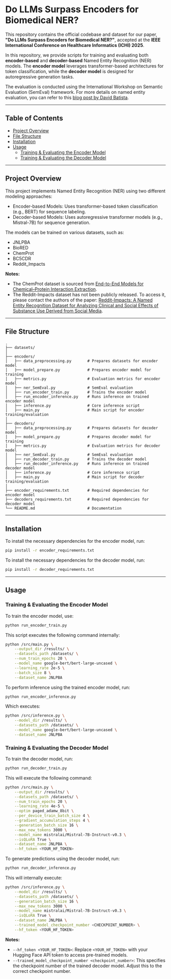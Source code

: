 # Do LLMs Surpass Encoders for Biomedical NER?
This repository contains the official codebase and dataset for our paper, **"Do LLMs Surpass Encoders for Biomedical NER?"**, accepted at the **IEEE International Conference on Healthcare Informatics (ICHI) 2025**.

In this repository, we provide scripts for training and evaluating both **encoder-based** and **decoder-based** Named Entity Recognition (NER) models. The **encoder model** leverages transformer-based architectures for token classification, while the **decoder model** is designed for autoregressive generation tasks.

The evaluation is conducted using the International Workshop on Semantic Evaluation (SemEval) framework. For more details on named entity evaluation, you can refer to this [blog post by David Batista](https://www.davidsbatista.net/blog/2018/05/09/Named_Entity_Evaluation/).

---

## Table of Contents
- [Project Overview](#project-overview)
- [File Structure](#file-structure)
- [Installation](#installation)
- [Usage](#usage)
  - [Training & Evaluating the Encoder Model](#training--evaluating-the-encoder-model)
  - [Training & Evaluating the Decoder Model](#training--evaluating-the-decoder-model)

---

## Project Overview
This project implements Named Entity Recognition (NER) using two different modeling approaches:

- Encoder-based Models: Uses transformer-based token classification (e.g., BERT) for sequence labeling.
- Decoder-based Models: Uses autoregressive transformer models (e.g., Mistral-7B) for sequence generation.

The models can be trained on various datasets, such as:
- JNLPBA
- BioRED
- ChemProt
- BC5CDR
- Reddit_Impacts 

**Notes:** 
- The ChemProt dataset is sourced from [End-to-End Models for Chemical–Protein Interaction Extraction](https://github.com/bionlproc/end-to-end-ChemProt).
- The Reddit-Impacts dataset has not been publicly released. To access it, please contact the authors of the paper: [Reddit-Impacts: A Named Entity Recognition Dataset for Analyzing Clinical and Social Effects of Substance Use Derived from Social Media](https://arxiv.org/pdf/2405.06145).
---

## File Structure
```
.
├── datasets/
│
├── encoders/
│   ├── data_preprocessing.py       # Prepares datasets for encoder model
│   ├── model_prepare.py            # Prepares encoder model for training
│   ├── metrics.py                  # Evaluation metrics for encoder model
│   ├── ner_SemEval.py              # SemEval evaluation
│   ├── run_encoder_train.py        # Trains the encoder model
│   ├── run_encoder_inference.py    # Runs inference on trained encoder model
│   ├── inference.py                # Core inference script
│   ├── main.py                     # Main script for encoder training/evaluation
│
├── decoders/
│   ├── data_preprocessing.py       # Prepares datasets for decoder model
│   ├── model_prepare.py            # Prepares decoder model for training
│   ├── metrics.py                  # Evaluation metrics for decoder model
│   ├── ner_SemEval.py              # SemEval evaluation
│   ├── run_decoder_train.py        # Trains the decoder model
│   ├── run_decoder_inference.py    # Runs inference on trained decoder model
│   ├── inference.py                # Core inference script
│   ├── main.py                     # Main script for decoder training/evaluation
│
├── encoder_requirements.txt        # Required dependencies for encoder model
├── decoders_requirements.txt       # Required dependencies for decoder model
└── README.md                       # Documentation
```
---

## Installation
To install the necessary dependencies for the encoder model, run:

```bash
pip install -r encoder_requirements.txt
```

To install the necessary dependencies for the decoder model, run:

```bash
pip install -r decoder_requirements.txt
```

---

## Usage
### Training & Evaluating the Encoder Model
To train the encoder model, use:

```bash
python run_encoder_train.py
```

This script executes the following command internally:

```bash
python /src/main.py \
    --output_dir /results/ \
    --datasets_path /datasets/ \
    --num_train_epochs 20 \
    --model_name google-bert/bert-large-uncased \
    --learning_rate 2e-5 \
    --batch_size 8 \
    --dataset_name JNLPBA
```

To perform inference using the trained encoder model, run:

```bash
python run_encoder_inference.py
```

Which executes:

```bash
python /src/inference.py \
    --model_dir /results/ \
    --datasets_path /datasets/ \
    --model_name google-bert/bert-large-uncased \
    --dataset_name JNLPBA
```

### Training & Evaluating the Decoder Model
To train the decoder model, run:
```bash
python run_decoder_train.py
```

This will execute the following command:

```bash
python /src/main.py \
    --output_dir /results/ \
    --datasets_path /datasets/ \
    --num_train_epochs 20 \
    --learning_rate 4e-5 \
    --optim paged_adamw_8bit \
    --per_device_train_batch_size 4 \
    --gradient_accumulation_steps 4 \
    --generation_batch_size 16 \
    --max_new_tokens 3000 \
    --model_name mistralai/Mistral-7B-Instruct-v0.3 \
    --isQLoRA True \
    --dataset_name JNLPBA \
    --hf_token <YOUR_HF_TOKEN>
```

To generate predictions using the decoder model, run:

```bash
python run_decoder_inference.py
```

This will internally execute:

```bash
python /src/inference.py \
    --model_dir /results/ \
    --datasets_path /datasets/ \
    --generation_batch_size 16 \
    --max_new_tokens 3000 \
    --model_name mistralai/Mistral-7B-Instruct-v0.3 \
    --isQLoRA True \
    --dataset_name JNLPBA \
    --trained_model_checkpoint_number <CHECKPOINT_NUMBER> \
    --hf_token <YOUR_HF_TOKEN>
```

**Notes:**
- `--hf_token <YOUR_HF_TOKEN>`: Replace `<YOUR_HF_TOKEN>` with your Hugging Face API token to access pre-trained models.
- `--trained_model_checkpoint_number <checkpoint_number>`: This specifies the checkpoint number of the trained decoder model. Adjust this to the correct checkpoint number.

